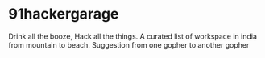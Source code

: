 # 91hackergarage

Drink all the booze, Hack all the things. A curated list of workspace in india from mountain to beach. Suggestion from one gopher to another gopher 
